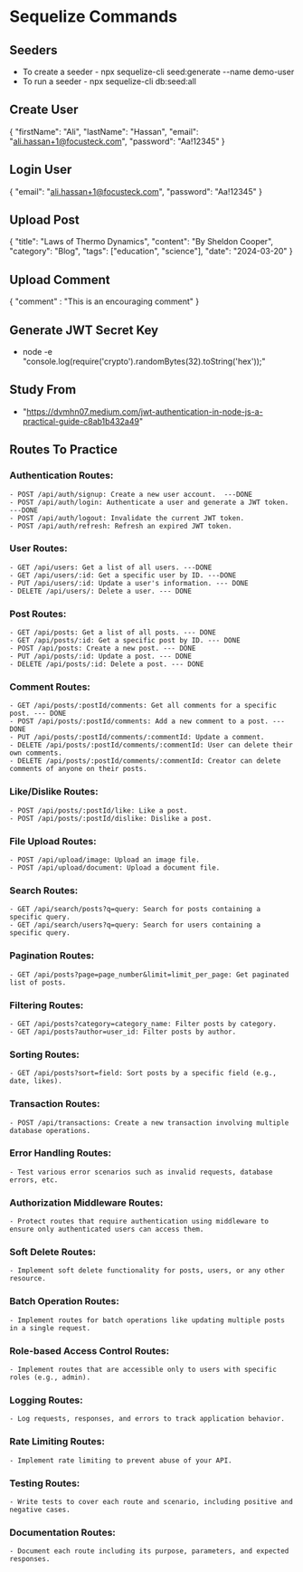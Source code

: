 # Sequelize Commands

## Seeders
- To create a seeder - npx sequelize-cli seed:generate --name demo-user
- To run a seeder - npx sequelize-cli db:seed:all


## Create User
{
    "firstName": "Ali",
    "lastName": "Hassan",
    "email": "ali.hassan+1@focusteck.com",
    "password": "Aa!12345"
}

## Login User
{
    "email": "ali.hassan+1@focusteck.com",
    "password": "Aa!12345"
}

## Upload Post
{
    "title": "Laws of Thermo Dynamics",
    "content": "By Sheldon Cooper",
    "category": "Blog",
    "tags": ["education", "science"],
    "date": "2024-03-20"
}

## Upload Comment
{
    "comment" : "This is an encouraging comment"
}

## Generate JWT Secret Key
- node -e "console.log(require('crypto').randomBytes(32).toString('hex'));"

## Study From
- "https://dvmhn07.medium.com/jwt-authentication-in-node-js-a-practical-guide-c8ab1b432a49"

## Routes To Practice

### Authentication Routes:
    - POST /api/auth/signup: Create a new user account.  ---DONE
    - POST /api/auth/login: Authenticate a user and generate a JWT token. ---DONE
    - POST /api/auth/logout: Invalidate the current JWT token.
    - POST /api/auth/refresh: Refresh an expired JWT token.

### User Routes:
    - GET /api/users: Get a list of all users. ---DONE
    - GET /api/users/:id: Get a specific user by ID. ---DONE
    - PUT /api/users/:id: Update a user's information. --- DONE
    - DELETE /api/users/: Delete a user. --- DONE

### Post Routes:
    - GET /api/posts: Get a list of all posts. --- DONE
    - GET /api/posts/:id: Get a specific post by ID. --- DONE
    - POST /api/posts: Create a new post. --- DONE
    - PUT /api/posts/:id: Update a post. --- DONE
    - DELETE /api/posts/:id: Delete a post. --- DONE

### Comment Routes:
    - GET /api/posts/:postId/comments: Get all comments for a specific post. --- DONE
    - POST /api/posts/:postId/comments: Add a new comment to a post. --- DONE
    - PUT /api/posts/:postId/comments/:commentId: Update a comment.
    - DELETE /api/posts/:postId/comments/:commentId: User can delete their own comments.
    - DELETE /api/posts/:postId/comments/:commentId: Creator can delete comments of anyone on their posts.

### Like/Dislike Routes:
    - POST /api/posts/:postId/like: Like a post.
    - POST /api/posts/:postId/dislike: Dislike a post.

### File Upload Routes:
    - POST /api/upload/image: Upload an image file.
    - POST /api/upload/document: Upload a document file.

### Search Routes:
    - GET /api/search/posts?q=query: Search for posts containing a specific query.
    - GET /api/search/users?q=query: Search for users containing a specific query.

### Pagination Routes:
    - GET /api/posts?page=page_number&limit=limit_per_page: Get paginated list of posts.

### Filtering Routes:
    - GET /api/posts?category=category_name: Filter posts by category.
    - GET /api/posts?author=user_id: Filter posts by author.

### Sorting Routes:
    - GET /api/posts?sort=field: Sort posts by a specific field (e.g., date, likes).

### Transaction Routes:
    - POST /api/transactions: Create a new transaction involving multiple database operations.

### Error Handling Routes:
    - Test various error scenarios such as invalid requests, database errors, etc.

### Authorization Middleware Routes:
    - Protect routes that require authentication using middleware to ensure only authenticated users can access them.

### Soft Delete Routes:
    - Implement soft delete functionality for posts, users, or any other resource.

### Batch Operation Routes:
    - Implement routes for batch operations like updating multiple posts in a single request.

### Role-based Access Control Routes:
    - Implement routes that are accessible only to users with specific roles (e.g., admin).

### Logging Routes:
    - Log requests, responses, and errors to track application behavior.

### Rate Limiting Routes:
    - Implement rate limiting to prevent abuse of your API.

### Testing Routes:
    - Write tests to cover each route and scenario, including positive and negative cases.

### Documentation Routes:
    - Document each route including its purpose, parameters, and expected responses.